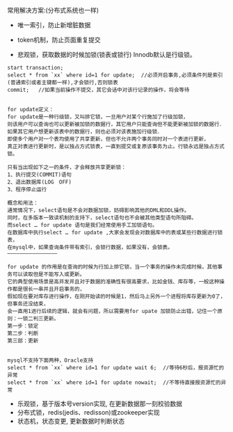 常用解决方案:(分布式系统也一样)
- 唯一索引，防止新增脏数据
- token机制，防止页面重复提交

- 悲观锁，获取数据的时候加锁(锁表或锁行)   Innodb默认是行级锁。
```
start transaction;
select * from `xx` where id=1 for update;  //必须开启事务,必须条件列是索引(普通索引或者主键都一样),才会锁行,否则锁表
commit;   //如果当前操作不提交，其它会话中对该行记录的操作，将会等待


for update定义：
for update是一种行级锁，又叫排它锁，一旦用户对某个行施加了行级加锁，
则该用户可以查询也可以更新被加锁的数据行，其它用户只能查询但不能更新被加锁的数据行．
如果其它用户想更新该表中的数据行，则也必须对该表施加行级锁．
即使多个用户对一个表均使用了共享更新，但也不允许两个事务同时对一个表进行更新，
真正对表进行更新时，是以独占方式锁表，一直到提交或复原该事务为止。行锁永远是独占方式锁。

只有当出现如下之一的条件，才会释放共享更新锁：
1、执行提交(COMMIT)语句
2、退出数据库(LOG　OFF)
3、程序停止运行

概念和用法：
通常情况下，select语句是不会对数据加锁，妨碍影响其他的DML和DDL操作。
同时，在多版本一致读机制的支持下，select语句也不会被其他类型语句所阻碍。
而select … for update 语句是我们经常使用手工加锁语句。
在数据库中执行select … for update ,大家会发现会对数据库中的表或某些行数据进行锁表，
在mysql中，如果查询条件带有索引，会锁行数据，如果没有，会锁表。
————————————————

for update 的作用是在查询的时候为行加上排它锁，当一个事务的操作未完成时候，其他事务可以读取但是不能写入或更新。
它的典型使用场景是高并发并且对于数据的准确性有很高要求，比如金钱、库存等，一般这种操作都是很长一串并且开启事务的，
假如现在要对库存进行操作，在刚开始读的时候是1，然后马上另外一个进程将库存更新为0了，但事务还没结束，
会一直用1进行后续的逻辑，就会有问题，所以需要用for upate 加锁防止出错，记住一个原则：一锁二判三更新。
第一步：锁定
第二步：判断
第三部：更新


mysql不支持下面两种，Oracle支持
select * from `xx` where id=1 for update wait 6;  //等待6秒后，报资源忙的异常
select * from `xx` where id=1 for update nowait;  //不等待直接报资源忙的异常
```

- 乐观锁，基于版本号version实现, 在更新数据那一刻校验数据
- 分布式锁，redis(jedis、redisson)或zookeeper实现
- 状态机，状态变更, 更新数据时判断状态


